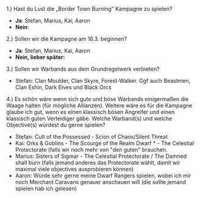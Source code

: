 1.) Hast du Lust die „Border Town Burning“ Kampagne zu spielen?  
 - **Ja**: Stefan, Marius, Kai, Aaron
 - **Nein**:  

2.) Sollen wir die Kampagne am 16.3. beginnen?  
 - **Ja**: Stefan, Marius, Kai, Aaron
 - **Nein, lieber später:**

3.) Sollen wir Warbands aus dem Grundregelwerk verbieten?  
 - Stefan: Clan Moulder, Clan Skyre, Forest-Walker. Ggf auch Beastmen, Clan Eshin, Dark Elves und Black Orcs  

4.) Es schön wäre wenn sich gute und böse Warbands einigermaßen die Waage halten (für mögliche Allianzen). Weitere wäre es für die Kampagne glaube ich gut, wenn es einen klassisch bösen Angreifer und einen klassisch guten Verteidiger gäbe. Welche Warband(s) und welche Objective(s) würdest du gerne spielen?  
 - Stefan: Cult of the Possessed - Scion of Chaos/Silent Threat
 - Kai: Orks & Goblins - The Scourge of the Realm
        Dwarf * - The Celestial Protectorate (falls wir noch mehr von "den guten" brauchen.
 - Marius: Sisters of Sigmar - The Celestial Protectorate / The Damned shall burn (falls jemand anderes das Protectorate wählt, damit wir maximal viele objectives ausprobieren können) 
 - Aaron: Würde sehr gerne meine Dwarf Rangers spielen, wobei ich mir noch Merchant Caravans genauer anschauen will (die sollte jemand spielen hab ich gelesen)
